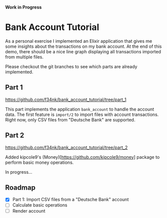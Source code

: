 **Work in Progress**

# Bank Account Tutorial

As a personal exercise I implemented an Elixir application that gives me some insights about the transactions on my bank account. At the end of this demo, there should be a nice line graph displaying all transactions imported from multiple files.

Please checkout the git branches to see which parts are already implemented.

## Part 1

https://github.com/f34nk/bank_account_tutorial/tree/part_1

This part implements the application `bank_account` to handle the account data.
The first feature is `import/2` to import files with account transactions.
Right now, only CSV files from "Deutsche Bank" are supported.

## Part 2

https://github.com/f34nk/bank_account_tutorial/tree/part_2

Added kipcole9's (Money)[https://github.com/kipcole9/money] package to perform basic money operations.

In progress...

## Roadmap

- [x] Part 1: Import CSV files from a "Deutsche Bank" account
- [ ] Calculate basic operations
- [ ] Render account